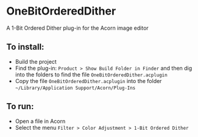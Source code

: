 # OneBitOrderedDither
A 1-Bit Ordered Dither plug-in for the Acorn image editor

## To install:
- Build the project
- Find the plug-in: `Product > Show Build Folder in Finder` and then dig into the folders to find the file `OneBitOrderedDither.acplugin`
- Copy the file `OneBitOrderedDither.acplugin` into the folder `~/Library/Application Support/Acorn/Plug-Ins`

## To run:
- Open a file in Acorn
- Select the menu `Filter > Color Adjustment > 1-Bit Ordered Dither`
